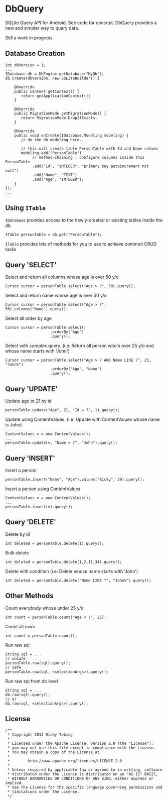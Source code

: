 DbQuery
==============

SQLite Query API for Android. See code for concept. DbQuery provides a new and simpler way to query data.

Still a work in progress

Database Creation
--------------

    int dbVersion = 1;
    ...
    IDatabase db = DbEngine.getDatabase("MyDb");
    db.create(dbVersion, new SQLiteBuilder() {
    
        @Override 
        public Context getContext() {
           return getApplicationContext();
        }
        
        @Override 
        public MigrationMode getMigrationMode() {
           return MigrationMode.DropIfExists;
        }
        
        @Override
        public void onCreate(IDatabase.Modeling modeling) {
           // do the db modeling here..
           
           // this will create table PersonTable with Id and Name column
           modeling.add("PersonTable")           
                // method-chaining : configure columns inside this PersonTable
                .add("Id", "INTEGER", "primary key autoincrement not null")
                .add("Name", "TEXT")
                .add("Age", "INTEGER");
        }
    });
    ...
    
Using <code>ITable</code>
-----------
<code>IDatabase</code> provides access to the newly-created or existing tables inside the db

    ITable personTable = db.get("PersonTable");

<code>ITable</code> provides lots of methods for you to use to achieve common CRUD tasks

Query 'SELECT'
-----------
Select and return all columns whose age is over 50 y/o

    Cursor cursor = personTable.select("Age > ?", 50).query();

Select and return name whose age is over 50 y/o

    Cursor cursor = personTable.select("Age > ?", 50).columns("Name").query();

Select all order by age

    Cursor cursor = personTable.select()
                        .orderBy("Age")
                        .query();
    
Select with complex query. 
(i.e: Return all person who's over 25 y/o and whose name starts with 'John')

    Cursor curosr = personTable.select("Age > ? AND Name LIKE ?", 25, "John%")
                        .orderBy("Age", "Name")
                        .query();


Query 'UPDATE'
-----------

Update age to 21 by id

    personTable.update("Age", 21, "Id = ?", 1).query();
    
Update using ContentValues.
(i.e: Update with ContentValues whose name is John)

    ContentValues v = new ContentValues();
    ...
    personTable.update(v, "Name = ?", "John").query();


Query 'INSERT'
-----------
Insert a person

    personTable.insert("Name", "Age").values("Ricky", 29).query();

Insert a person using ContentValues

    ContentValues v = new ContentValues();
    ...
    personTable.insert(v).query();


Query 'DELETE'
-----------
Delete by id

    int deleted = personTable.delete(1).query();


Bulk-delete

    int deleted = personTable.delete(1,2,11,34).query();

Delete with condition
(i.e: Delete whose name starts with 'John')

    int deleted = personTable.delete("Name LIKE ?", "John%").query();


Other Methods
-----------

Count everybody whose under 25 y/o

    int count = personTable.count("Age < ?", 25);

Count all rows

    int count = personTable.count();
    
Run raw sql

    String sql = ...    
    // unsafe
    personTable.raw(sql).query();
    // safe
    personTable.raw(sql, <selectionArgs>).query();
    
Run raw sql from db level

    String sql = ...
    db.raw(sql).query();
    // or
    db.raw(sql, <selectionArgs>).query();
    


License
-----------

    /**
     * Copyright 2013 Ricky Tobing
     *
     * Licensed under the Apache License, Version 2.0 (the "License");
     * you may not use this file except in compliance with the License.
     * You may obtain a copy of the License at
     *
     *        http://www.apache.org/licenses/LICENSE-2.0
     *
     * Unless required by applicable law or agreed to in writing, software
     * distributed under the License is distributed on an "AS IS" BASIS,
     * WITHOUT WARRANTIES OR CONDITIONS OF ANY KIND, either express or implied.
     * See the License for the specific language governing permissions and
     * limitations under the License.
     */

